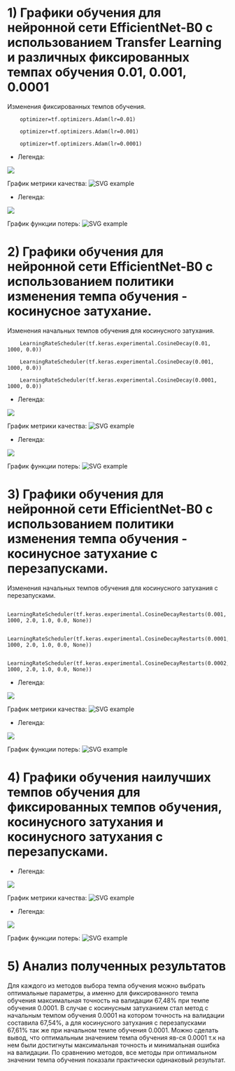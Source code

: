 # 1) Графики обучения для нейронной сети EfficientNet-B0 с использованием Transfer Learning и различных фиксированных темпах обучения 0.01, 0.001, 0.0001
 Изменения фиксированных темпов обучения.
```
    optimizer=tf.optimizers.Adam(lr=0.01)
```
```
    optimizer=tf.optimizers.Adam(lr=0.001)
```
```
    optimizer=tf.optimizers.Adam(lr=0.0001)
```
  - Легенда:

   ![](./Images/Lr_Accur.png)
  
   График метрики качества:
   ![SVG example](./Images/epoch_categorical_accuracy_1.svg)

  - Легенда:

   ![](./Images/Lr_Loss.png)

  График функции потерь:
   ![SVG example](./Images/epoch_loss_1.svg)

# 2) Графики обучения для нейронной сети EfficientNet-B0 с использованием политики изменения темпа обучения - косинусное затухание.
 Изменения начальных темпов обучения для косинусного затухания.
```
    LearningRateScheduler(tf.keras.experimental.CosineDecay(0.01, 1000, 0.0))
```
```
    LearningRateScheduler(tf.keras.experimental.CosineDecay(0.001, 1000, 0.0))
```
```
    LearningRateScheduler(tf.keras.experimental.CosineDecay(0.0001, 1000, 0.0))
```
  - Легенда:

   ![](./Images/CD_Accur.png)
  
   График метрики качества:
   ![SVG example](./Images/epoch_categorical_accuracy_2.svg)
   
   - Легенда:

   ![](./Images/CD_Loss.png)

  График функции потерь:
   ![SVG example](./Images/epoch_loss_2.svg)

# 3) Графики обучения для нейронной сети EfficientNet-B0 с использованием политики изменения темпа обучения - косинусное затухание с перезапусками.
 Изменения начальных темпов обучения для косинусного затухания с перезапусками.
```
    LearningRateScheduler(tf.keras.experimental.CosineDecayRestarts(0.001, 1000, 2.0, 1.0, 0.0, None))
```
```
    LearningRateScheduler(tf.keras.experimental.CosineDecayRestarts(0.0001, 1000, 2.0, 1.0, 0.0, None))
```
```
    LearningRateScheduler(tf.keras.experimental.CosineDecayRestarts(0.0002, 1000, 2.0, 1.0, 0.0, None))
```
  - Легенда:

   ![](./Images/CDR_Accur.png)
  
   График метрики качества:
   ![SVG example](./Images/epoch_categorical_accuracy_3.svg)
   
   - Легенда:

   ![](./Images/CDR_Loss.png)

  График функции потерь:
   ![SVG example](./Images/epoch_loss_3.svg)
   
   # 4) Графики обучения наилучших темпов обучения для фиксированных темпов обучения, косинусного затухания и косинусного затухания с перезапусками.
  - Легенда:

   ![](./Images/LrCdCdR_Accur.png )
  
   График метрики качества:
   ![SVG example](./Images/epoch_categorical_accuracy_4.svg)
   
   - Легенда:

   ![](./Images/LrCdCdR_Loss.png)

  График функции потерь:
   ![SVG example](./Images/epoch_loss_4.svg)
   
# 5) Анализ полученных результатов

   Для каждого из методов выбора темпа обучения можно выбрать оптимальные параметры, а именно для фиксированного темпа обучения максимальная точность на валидации 67,48% при темпе обучения 0.0001. В случае с косинусным затуханием стал метод с начальным темпом обучения 0.0001 на котором точность на валидации составила 67,54%, а для косинусного затухания с перезапусками 67,61% так же при начальном темпе обучения 0.0001. Можно сделать вывод, что оптимальным значением темпа обучения яв-ся 0.0001 т.к на нем были достигнуты максимальная точность и минимальная ошибка на валидации. По сравнению методов, все методы при оптимальном значении темпа обучения показали практически одинаковый результат.
